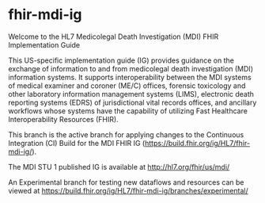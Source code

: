 # fhir-mdi-ig
Welcome to the HL7 Medicolegal Death Investigation (MDI) FHIR Implementation Guide

This US-specific implementation guide (IG) provides guidance on the exchange of information to and from medicolegal death investigation (MDI) information systems. It supports interoperability between the MDI systems of medical examiner and coroner (ME/C) offices, forensic toxicology and other laboratory information management systems (LIMS), electronic death reporting systems (EDRS) of jurisdictional vital records offices, and ancillary workflows whose systems have the capability of utilizing Fast Healthcare Interoperability Resources (FHIR). 

This branch is the active branch for applying changes to the Continuous Integration (CI) Build for the MDI FHIR IG (https://build.fhir.org/ig/HL7/fhir-mdi-ig/).

The MDI STU 1 published IG is available at http://hl7.org/fhir/us/mdi/

An Experimental branch for testing new dataflows and resources can be viewed at https://build.fhir.org/ig/HL7/fhir-mdi-ig/branches/experimental/ 